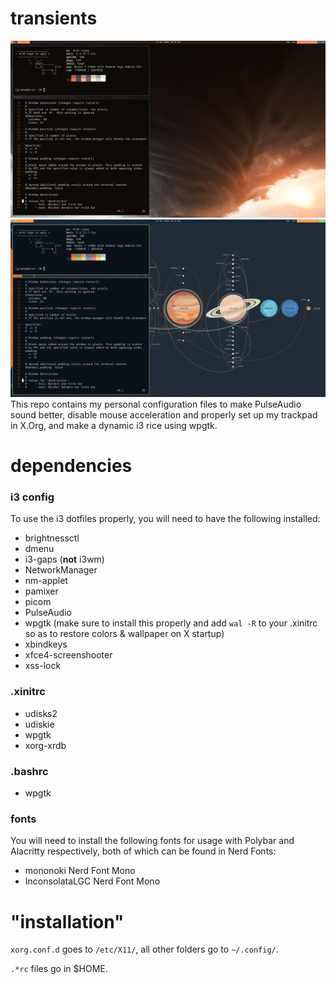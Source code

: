 # transients
![Screenshot 1](/Screenshots/wall1.png)
![Screenshot 2](/Screenshots/wall2.png)
This repo contains my personal configuration files to make PulseAudio sound better, disable mouse acceleration and properly set up my trackpad in X.Org, and make a dynamic i3 rice using wpgtk.

# dependencies
### i3 config
To use the i3 dotfiles properly, you will need to have the following installed:
- brightnessctl
- dmenu
- i3-gaps (**not** i3wm)
- NetworkManager
- nm-applet
- pamixer
- picom
- PulseAudio
- wpgtk (make sure to install this properly and add ``wal -R`` to your .xinitrc so as to restore colors & wallpaper on X startup)
- xbindkeys
- xfce4-screenshooter
- xss-lock

### .xinitrc
- udisks2
- udiskie
- wpgtk
- xorg-xrdb

### .bashrc
- wpgtk

### fonts
You will need to install the following fonts for usage with Polybar and Alacritty respectively, both of which can be found in Nerd Fonts:
- mononoki Nerd Font Mono
- InconsolataLGC Nerd Font Mono

# "installation"
``xorg.conf.d`` goes to ``/etc/X11/``, all other folders go to ``~/.config/``.

``.*rc`` files go in $HOME.
